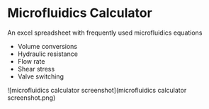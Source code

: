 # Microfluidics Calculator
An excel spreadsheet with frequently used microfluidics equations

* Volume conversions
* Hydraulic resistance
* Flow rate
* Shear stress
* Valve switching

![microfluidics calculator screenshot](microfluidics calculator screenshot.png)
